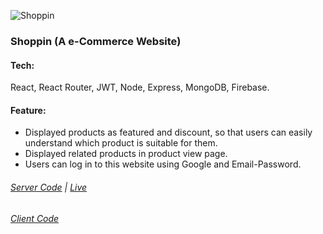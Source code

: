 ![Shoppin](./public/pv-shoppin.png)

### Shoppin (A e-Commerce Website)

#### Tech:

<p>React, React Router, JWT, Node, Express, MongoDB, Firebase.</p>

#### Feature:

- Displayed products as featured and discount, so that users can easily understand which product is suitable for them.
- Displayed related products in product view page.
- Users can log in to this website using Google and Email-Password.

###### [Server Code]() | [Live](https://shoppin.vercel.app)

###### [Client Code]()

